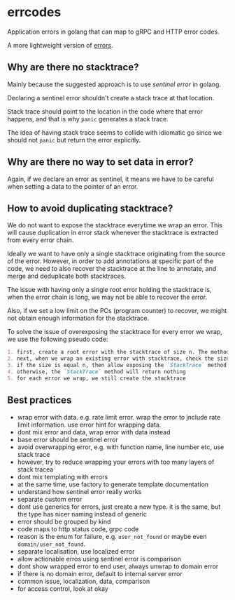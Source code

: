 # errcodes

Application errors in golang that can map to gRPC and HTTP error codes.

A more lightweight version of [errors](https://github.com/alextanhongpin/errors).


## Why are there no stacktrace?

Mainly because the suggested approach is to use _sentinel error_ in golang.

Declaring a sentinel error shouldn't create a stack trace at that location.

Stack trace should point to the location in the code where that error happens, and that is why `panic` generates a stack trace.

The idea of having stack trace seems to collide with idiomatic go since we should not `panic` but return the error explicitly.


## Why are there no way to set data in error?


Again, if we declare an error as sentinel, it means we have to be careful when setting a data to the pointer of an error.


## How to avoid duplicating stacktrace?

We do not want to expose the stacktrace everytime we wrap an error. This will cause duplication in error stack whenever the stacktrace is extracted from every error chain.

Ideally we want to have only a single stacktrace originating from the source of the error. However, in order to add annotations at specific part of the code, we need to also recover the stacktrace at the line to annotate, and merge and deduplicate both stacktraces.

The issue with having only a single root error holding the stacktrace is, when the error chain is long, we may not be able to recover the error.

Also, if we set a low limit on the PCs (program counter) to recover, we might not obtain enough information for the stacktrace.

To solve the issue of overexposing the stacktrace for every error we wrap, we use the following pseudo code:


```markdown
1. first, create a root error with the stacktrace of size n. The method `StackTrace` will return the []uintptr
2. next, when we wrap an existing error with stacktrace, check the size of the last stacktrace
3. if the size is equal n, then allow exposing the `StackTrace` method
4. otherwise, the `StackTrace` method will return nothing
5. for each error we wrap, we still create the stacktrace
```

## Best practices

- wrap error with data. e.g. rate limit error. wrap the error to jnclude rate limit information. use error hint for wrapping data.
- dont mix error and data, wrap error with data instead
- base error should be sentinel error
- avoid overwrapping error, e.g. with function name, line number etc, use stack trace
- however, try to reduce wrapping your errors with too many layers of stack tracea
- dont mix templating with errors
- at the same time, use factory to generate template documentation
- understand how sentinel error really works
- separate custom error
- dont use generics for errors, just create a new type. it is the same, but the type has nicer naming instead of generic
- error should be grouped by kind
- code maps to http status code, grpc code
 - reason is the enum for failure, e.g. `user_not_found` or maybe even `domain/user_not_found`.
- separate localisation, use localized error
- allow actionable erros using sentinel error is comparison
- dont show wrapped error to end user, always unwrap to domain error
- if there is no domain error, default to internal server error
- common issue, localization, data, comparison
- for access control, look at okay
